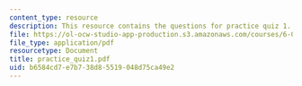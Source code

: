 ```yaml
---
content_type: resource
description: This resource contains the questions for practice quiz 1.
file: https://ol-ocw-studio-app-production.s3.amazonaws.com/courses/6-046j-introduction-to-algorithms-sma-5503-fall-2005/b6584cd7e7b738d85519048d75ca49e2_practice_quiz1.pdf
file_type: application/pdf
resourcetype: Document
title: practice_quiz1.pdf
uid: b6584cd7-e7b7-38d8-5519-048d75ca49e2
---
```


